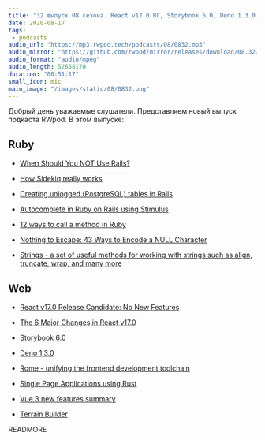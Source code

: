 ```yaml
---
title: "32 выпуск 08 сезона. React v17.0 RC, Storybook 6.0, Deno 1.3.0, Rome, How Sidekiq really works, Strings, Terrain Builder и прочее"
date: 2020-08-17
tags:
 - podcasts
audio_url: "https://mp3.rwpod.tech/podcasts/08/0832.mp3"
audio_mirror: "https://github.com/rwpod/mirror/releases/download/08.32/0832.mp3"
audio_format: "audio/mpeg"
audio_length: 52658170
duration: "00:51:17"
small_icon: mic
main_image: "/images/static/08/0832.png"
---
```


Добрый день уважаемые слушатели. Представляем новый выпуск подкаста RWpod. В этом выпуске:

## Ruby

 - [When Should You NOT Use Rails?](http://codefol.io/posts/when-should-you-not-use-rails/)
 - [How Sidekiq really works](https://pdabrowski.com/articles/how-sidekiq-really-works)
 - [Creating unlogged (PostgreSQL) tables in Rails](https://prathamesh.tech/2020/08/10/creating-unlogged-tables-in-rails/)


 - [Autocomplete in Ruby on Rails using Stimulus](https://www.mskog.com/posts/autocomplete-in-ruby-on-rails-using-stimulus/)
 - [12 ways to call a method in Ruby](https://www.notonlycode.org/12-ways-to-call-a-method-in-ruby/)
 - [Nothing to Escape: 43 Ways to Encode a NULL Character](https://idiosyncratic-ruby.com/70-nothing-to-escape.html)
 - [Strings - a set of useful methods for working with strings such as align, truncate, wrap, and many more](https://github.com/piotrmurach/strings)

## Web

 - [React v17.0 Release Candidate: No New Features](https://reactjs.org/blog/2020/08/10/react-v17-rc.html)
 - [The 6 Major Changes in React v17.0](https://medium.com/better-programming/the-6-major-changes-in-react-v17-0-d14fed5b0529)
 - [Storybook 6.0](https://medium.com/storybookjs/storybook-6-0-1e14a2071000)
 - [Deno 1.3.0](https://github.com/denoland/deno/releases/tag/v1.3.0)
 - [Rome - unifying the frontend development toolchain](https://romefrontend.dev/)


 - [Single Page Applications using Rust](http://www.sheshbabu.com/posts/rust-wasm-yew-single-page-application/)
 - [Vue 3 new features summary](https://pitayan.com/posts/vue-next-features/)
 - [Terrain Builder](https://github.com/FarazzShaikh/Terrain-Builder)

READMORE
